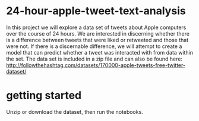 # 24-hour-apple-tweet-text-analysis
 In this project we will explore a data set of tweets about Apple computers over the course of 24 hours. We are interested in discerning whether there is a difference between tweets that were liked or retweeted and those that were not. If there is a discernable difference, we will attempt to create a model that can predict whether a tweet was interacted with from data within the set.
 The data set is included in a zip file and can also be found here: 
  http://followthehashtag.com/datasets/170000-apple-tweets-free-twitter-dataset/

# getting started
  Unzip or download the dataset, then run the notebooks.



